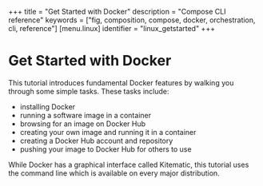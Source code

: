 +++
title = "Get Started with Docker"
description = "Compose CLI reference"
keywords = ["fig, composition, compose, docker, orchestration, cli,  reference"]
[menu.linux]
identifier = "linux_getstarted"
+++

# Get Started with Docker

This tutorial introduces fundamental Docker features by walking you through some
simple tasks. These tasks include:

* installing Docker
* running a software image in a container
* browsing for an image on Docker Hub
* creating your own image and running it in a container
* creating a Docker Hub account and repository
* pushing your image to Docker Hub for others to use

While Docker has a graphical interface called Kitematic, this
tutorial uses the command line which is available on every major distribution.






	




		

	

	